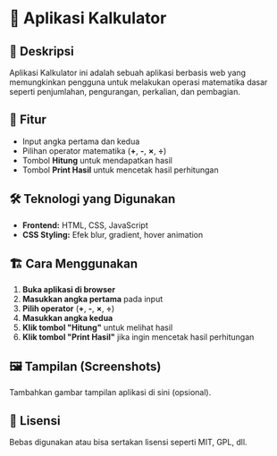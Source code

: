 # 🧮 Aplikasi Kalkulator

## 📖 Deskripsi  
Aplikasi Kalkulator ini adalah sebuah aplikasi berbasis web yang memungkinkan pengguna untuk melakukan operasi matematika dasar seperti penjumlahan, pengurangan, perkalian, dan pembagian.  

## 🚀 Fitur  
- Input angka pertama dan kedua  
- Pilihan operator matematika (**+**, **-**, **×**, **÷**)  
- Tombol **Hitung** untuk mendapatkan hasil  
- Tombol **Print Hasil** untuk mencetak hasil perhitungan  

## 🛠️ Teknologi yang Digunakan  
- **Frontend:** HTML, CSS, JavaScript  
- **CSS Styling:** Efek blur, gradient, hover animation  

## 🏗️ Cara Menggunakan  
1. **Buka aplikasi di browser**  
2. **Masukkan angka pertama** pada input  
3. **Pilih operator** (**+**, **-**, **×**, **÷**)  
4. **Masukkan angka kedua**  
5. **Klik tombol "Hitung"** untuk melihat hasil  
6. **Klik tombol "Print Hasil"** jika ingin mencetak hasil perhitungan  

## 🖼️ Tampilan (Screenshots)  
Tambahkan gambar tampilan aplikasi di sini (opsional).  

## 📜 Lisensi  
Bebas digunakan atau bisa sertakan lisensi seperti MIT, GPL, dll.  
